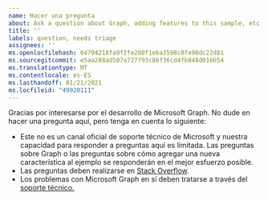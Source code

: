 ```yaml
---
name: Hacer una pregunta
about: Ask a question about Graph, adding features to this sample, etc.
title: ''
labels: question, needs triage
assignees: ''
ms.openlocfilehash: 64704218fa9f2fe280f1e6a3598c8fe98dc22d01
ms.sourcegitcommit: e5aa288ad507a727793c8bf36cd4fb848d016654
ms.translationtype: MT
ms.contentlocale: es-ES
ms.lasthandoff: 01/21/2021
ms.locfileid: "49920111"
---
```

Gracias por interesarse por el desarrollo de Microsoft Graph. No dude en hacer una pregunta aquí, pero tenga en cuenta lo siguiente:

- Este no es un canal oficial de soporte técnico de Microsoft y nuestra capacidad para responder a preguntas aquí es limitada. Las preguntas sobre Graph o las preguntas sobre cómo agregar una nueva característica al ejemplo se responderán en el mejor esfuerzo posible.
- Las preguntas deben realizarse en [Stack Overflow](https://stackoverflow.com/questions/tagged/microsoft-graph).
- Los problemas con Microsoft Graph en sí deben tratarse a través del [soporte técnico.](https://developer.microsoft.com/graph/support)
